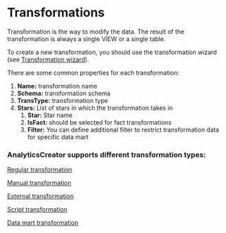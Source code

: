 # Transformations

Transformation is the way to modify the data. The result of the transformation is always a single VIEW or a single table.&#x20;

To create a new transformation, you should use the transformation wizard (see [Transformation wizard](transformation-wizard.md)).&#x20;

There are some common properties for each transformation:&#x20;

1. **Name:** transformation name&#x20;
2. **Schema:** transformation schema&#x20;
3. **TransType:** transformation type&#x20;
4. **Stars:** List of stars in which the transformation takes in&#x20;
   1. **Star:** Star name&#x20;
   2. **IsFact:** should be selected for fact transformations&#x20;
   3. **Filter:** You can define additional filter to restrict transformation data for specific data mart

### AnalyticsCreator supports different transformation types:

[Regular transformation](regular-transformation.md)

[Manual transformation](manual-transformation.md)

[External transformation](external-transformation.md)

[Script transformation](script-transformation.md)

[Data mart transformation](data-mart-transformation.md)
